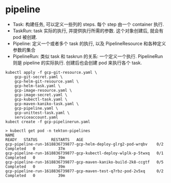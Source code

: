 # pipeline


- Task: 构建任务, 可以定义一些列的 steps. 每个 step 由一个 container 执行.
- TaskRun: task 实际的执行, 并提供执行所需的参数. 这个对象创建后, 就会有 pod 被创建.
- Pipeline: 定义一个或者多个 task 的执行, 以及 PipelineResource 和各种定义参数的集合
- PipelineRun: 类似 task 和 taskrun 的关系: 一个定义一个执行. PipelineRun 则是 pipeline 的实际执行. 创建后也会创建 pod 来执行各个 task.


```
kubectl apply -f gcp-git-resource.yaml \
	gcp-git-secret.yaml \
	gcp-helm-git-resource.yaml \
	gcp-helm-task.yaml \
	gcp-image-resource.yaml \
	gcp-image-secret.yaml \
	gcp-kubectl-task.yaml \
	gcp-maven-kaniko-task.yaml \
	gcp-pipeline.yaml \
	gcp-unittest-task.yaml \
	serviceaccount.yaml
kubect create -f gcp-pipelinerun.yaml
```


```
> kubectl get pod -n tekton-pipelines
NAME                                                              READY   STATUS      RESTARTS   AGE
gcp-pipeline-run-1618836739877-gcp-helm-deploy-glrg2-pod-wrqbv    0/2     Completed   0          37m
gcp-pipeline-run-1618836739877-gcp-kubectl-deploy-wlplk-p-5twxq   0/1     Completed   0          39m
gcp-pipeline-run-1618836739877-gcp-maven-kaniko-build-2k8-ccgtf   0/5     Completed   0          39m
gcp-pipeline-run-1618836739877-gcp-maven-test-q7rbz-pod-2v5xq     0/2     Completed   0          39m
```